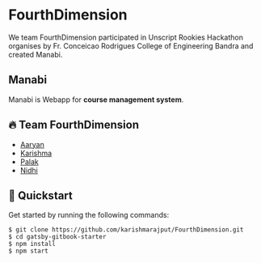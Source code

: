 # FourthDimension
We team FourthDimension participated in Unscript Rookies Hackathon organises by Fr. Conceicao Rodrigues College of Engineering Bandra and created Manabi.

## Manabi
Manabi is Webapp for <b>course management system</b>.<br>


## 🔥 Team FourthDimension
- <a href="https://github.com/Aaryan246">Aaryan</a>
- <a href="https://github.com/karishmarajput">Karishma</a>
- <a href="https://github.com/Pallak02">Palak</a>
- <a href="https://github.com/Nidhi1202">Nidhi</a>

## 🚀 Quickstart

Get started by running the following commands:

```
$ git clone https://github.com/karishmarajput/FourthDimension.git
$ cd gatsby-gitbook-starter
$ npm install
$ npm start
```


